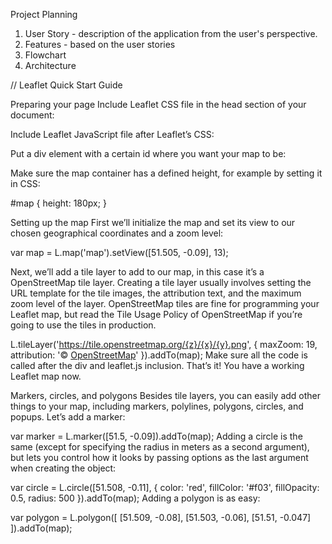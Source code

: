 Project Planning

1. User Story - description of the application from the user's perspective.
2. Features - based on the user stories
3. Flowchart
4. Architecture

// Leaflet Quick Start Guide

Preparing your page
Include Leaflet CSS file in the head section of your document:

 <link rel="stylesheet" href="https://unpkg.com/leaflet@1.9.4/dist/leaflet.css"
     integrity="sha256-p4NxAoJBhIIN+hmNHrzRCf9tD/miZyoHS5obTRR9BMY="
     crossorigin=""/>

Include Leaflet JavaScript file after Leaflet’s CSS:

 <!-- Make sure you put this AFTER Leaflet's CSS -->
 <script src="https://unpkg.com/leaflet@1.9.4/dist/leaflet.js"
     integrity="sha256-20nQCchB9co0qIjJZRGuk2/Z9VM+kNiyxNV1lvTlZBo="
     crossorigin=""></script>

Put a div element with a certain id where you want your map to be:

 <div id="map"></div>
Make sure the map container has a defined height, for example by setting it in CSS:

#map { height: 180px; }

Setting up the map
First we’ll initialize the map and set its view to our chosen geographical coordinates and a zoom level:

var map = L.map('map').setView([51.505, -0.09], 13);

Next, we’ll add a tile layer to add to our map, in this case it’s a OpenStreetMap tile layer. Creating a tile layer usually involves setting the URL template for the tile images, the attribution text, and the maximum zoom level of the layer. OpenStreetMap tiles are fine for programming your Leaflet map, but read the Tile Usage Policy of OpenStreetMap if you’re going to use the tiles in production.

L.tileLayer('https://tile.openstreetmap.org/{z}/{x}/{y}.png', {
maxZoom: 19,
attribution: '&copy; <a href="http://www.openstreetmap.org/copyright">OpenStreetMap</a>'
}).addTo(map);
Make sure all the code is called after the div and leaflet.js inclusion. That’s it! You have a working Leaflet map now.

Markers, circles, and polygons
Besides tile layers, you can easily add other things to your map, including markers, polylines, polygons, circles, and popups. Let’s add a marker:

var marker = L.marker([51.5, -0.09]).addTo(map);
Adding a circle is the same (except for specifying the radius in meters as a second argument), but lets you control how it looks by passing options as the last argument when creating the object:

var circle = L.circle([51.508, -0.11], {
color: 'red',
fillColor: '#f03',
fillOpacity: 0.5,
radius: 500
}).addTo(map);
Adding a polygon is as easy:

var polygon = L.polygon([
[51.509, -0.08],
[51.503, -0.06],
[51.51, -0.047]
]).addTo(map);
